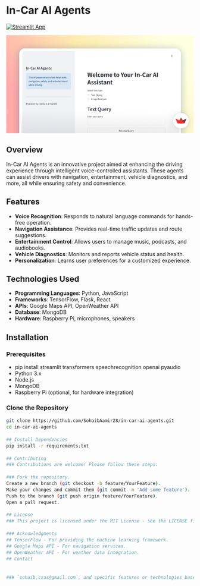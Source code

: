 # In-Car AI Agents

[![Streamlit App](https://static.streamlit.io/badges/streamlit_badge_black_white.svg)](https://in-car-ai-agents-edge-runners-3-point-2.streamlit.app/)

![Homepage Screenshot](https://github.com/SohaibAamir28/in-car-ai-agents/blob/main/homepage.png)

## Overview
In-Car AI Agents is an innovative project aimed at enhancing the driving experience through intelligent voice-controlled assistants. These agents can assist drivers with navigation, entertainment, vehicle diagnostics, and more, all while ensuring safety and convenience.

## Features
- **Voice Recognition**: Responds to natural language commands for hands-free operation.
- **Navigation Assistance**: Provides real-time traffic updates and route suggestions.
- **Entertainment Control**: Allows users to manage music, podcasts, and audiobooks.
- **Vehicle Diagnostics**: Monitors and reports vehicle status and health.
- **Personalization**: Learns user preferences for a customized experience.

## Technologies Used
- **Programming Languages**: Python, JavaScript
- **Frameworks**: TensorFlow, Flask, React
- **APIs**: Google Maps API, OpenWeather API
- **Database**: MongoDB
- **Hardware**: Raspberry Pi, microphones, speakers

## Installation

### Prerequisites
-  pip install streamlit transformers speechrecognition openai pyaudio
- Python 3.x
- Node.js
- MongoDB
- Raspberry Pi (optional, for hardware integration)

### Clone the Repository
```bash
git clone https://github.com/SohaibAamir28/in-car-ai-agents.git
cd in-car-ai-agents

## Install Dependencies
pip install -r requirements.txt

## Contributing
### Contributions are welcome! Please follow these steps:

### Fork the repository.
Create a new branch (git checkout -b feature/YourFeature).
Make your changes and commit them (git commit -m 'Add some feature').
Push to the branch (git push origin feature/YourFeature).
Open a pull request.

## License
### This project is licensed under the MIT License - see the LICENSE file for details.

### Acknowledgments
## TensorFlow - For providing the machine learning framework.
## Google Maps API - For navigation services.
## OpenWeather API - For weather data integration.
## Contact


### `sohaib,csas@gmail.com`, and specific features or technologies based on what you actually implemented in your project. Let me know if you need any changes or additions!

